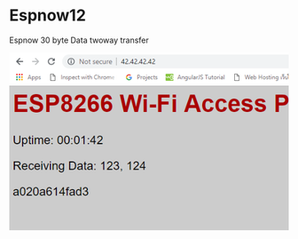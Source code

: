 # Espnow12
Espnow 30 byte Data twoway transfer

<img src="https://github.com/SmazControl/Espnow12/blob/master/Espnow12.png?raw=true">
